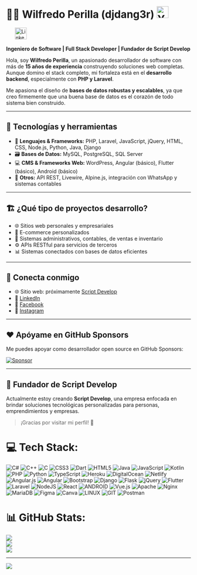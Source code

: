 # 👨‍💻 Wilfredo Perilla (djdang3r) <a href="https://www.youtube.com/@scriptdevelop"><img width="32px" alt="Youtube" title="Youtube" src="https://i.imgur.com/qiXu7b2.png"/></a>
  &#8287;&#8287;&#8287;&#8287;&#8287; <a href="https://www.linkedin.com/in/ing-wilfredo-perilla-carrillo/"><img width="32px" alt="LinkedIn" title="LinkedIn" src="https://i.imgur.com/yRpa1dQ.png"/></a>
  &#8287;&#8287;&#8287;&#8287;&#8287;

**Ingeniero de Software | Full Stack Developer | Fundador de Script Develop**

Hola, soy **Wilfredo Perilla**, un apasionado desarrollador de software con más de **15 años de experiencia** construyendo soluciones web completas. Aunque domino el stack completo, mi fortaleza está en el **desarrollo backend**, especialmente con **PHP y Laravel**.

Me apasiona el diseño de **bases de datos robustas y escalables**, ya que creo firmemente que una buena base de datos es el corazón de todo sistema bien construido.

---

## 🧠 Tecnologías y herramientas

- 🔧 **Lenguajes & Frameworks:** PHP, Laravel, JavaScript, jQuery, HTML, CSS, Node.js, Python, Java, Django
- 🗃️ **Bases de Datos:** MySQL, PostgreSQL, SQL Server
- 💻 **CMS & Frameworks Web:** WordPress, Angular (básico), Flutter (básico), Android (básico)
- 🔌 **Otros:** API REST, Livewire, Alpine.js, integración con WhatsApp y sistemas contables

---

## 🏗️ ¿Qué tipo de proyectos desarrollo?

- 🌐 Sitios web personales y empresariales
- 🛒 E-commerce personalizados
- 🧾 Sistemas administrativos, contables, de ventas e inventario
- ⚙️ APIs RESTful para servicios de terceros
- 📊 Sistemas conectados con bases de datos eficientes

---

## 📡 Conecta conmigo

- 🌐 Sitio web: próximamente [Script Develop](https://scriptdevelop.com)
- 💼 [LinkedIn](https://www.linkedin.com/in/ing-wilfredo-perilla-carrillo/)
- 📘 [Facebook](https://www.facebook.com/profile.php?id=100063511034487)
- 📸 [Instagram](https://www.instagram.com/script.develop/)

---

## ❤️ Apóyame en GitHub Sponsors

Me puedes apoyar como desarrollador open source en GitHub Sponsors:

[![Sponsor](https://img.shields.io/badge/Sponsor%20me-GitHub-blue?logo=github)](https://github.com/sponsors/djdang3r)

---

## 🏢 Fundador de Script Develop

Actualmente estoy creando **Script Develop**, una empresa enfocada en brindar soluciones tecnológicas personalizadas para personas, emprendimientos y empresas.

> ¡Gracias por visitar mi perfil! 🚀

# 💻 Tech Stack:
![C#](https://img.shields.io/badge/c%23-%23239120.svg?style=flat&logo=c-sharp&logoColor=white) ![C++](https://img.shields.io/badge/c++-%2300599C.svg?style=flat&logo=c%2B%2B&logoColor=white) ![C](https://img.shields.io/badge/c-%2300599C.svg?style=flat&logo=c&logoColor=white) ![CSS3](https://img.shields.io/badge/css3-%231572B6.svg?style=flat&logo=css3&logoColor=white) ![Dart](https://img.shields.io/badge/dart-%230175C2.svg?style=flat&logo=dart&logoColor=white) ![HTML5](https://img.shields.io/badge/html5-%23E34F26.svg?style=flat&logo=html5&logoColor=white) ![Java](https://img.shields.io/badge/java-%23ED8B00.svg?style=flat&logo=java&logoColor=white) ![JavaScript](https://img.shields.io/badge/javascript-%23323330.svg?style=flat&logo=javascript&logoColor=%23F7DF1E) ![Kotlin](https://img.shields.io/badge/kotlin-%230095D5.svg?style=flat&logo=kotlin&logoColor=white) ![PHP](https://img.shields.io/badge/php-%23777BB4.svg?style=flat&logo=php&logoColor=white) ![Python](https://img.shields.io/badge/python-3670A0?style=flat&logo=python&logoColor=ffdd54) ![TypeScript](https://img.shields.io/badge/typescript-%23007ACC.svg?style=flat&logo=typescript&logoColor=white) ![Heroku](https://img.shields.io/badge/heroku-%23430098.svg?style=flat&logo=heroku&logoColor=white) ![DigitalOcean](https://img.shields.io/badge/DigitalOcean-%230167ff.svg?style=flat&logo=digitalOcean&logoColor=white) ![Netlify](https://img.shields.io/badge/netlify-%23000000.svg?style=flat&logo=netlify&logoColor=#00C7B7) ![Angular.js](https://img.shields.io/badge/angular.js-%23E23237.svg?style=flat&logo=angularjs&logoColor=white) ![Angular](https://img.shields.io/badge/angular-%23DD0031.svg?style=flat&logo=angular&logoColor=white) ![Bootstrap](https://img.shields.io/badge/bootstrap-%23563D7C.svg?style=flat&logo=bootstrap&logoColor=white) ![Django](https://img.shields.io/badge/django-%23092E20.svg?style=flat&logo=django&logoColor=white) ![Flask](https://img.shields.io/badge/flask-%23000.svg?style=flat&logo=flask&logoColor=white) ![jQuery](https://img.shields.io/badge/jquery-%230769AD.svg?style=flat&logo=jquery&logoColor=white) ![Flutter](https://img.shields.io/badge/Flutter-%2302569B.svg?style=flat&logo=Flutter&logoColor=white) ![Laravel](https://img.shields.io/badge/laravel-%23FF2D20.svg?style=flat&logo=laravel&logoColor=white) ![NodeJS](https://img.shields.io/badge/node.js-6DA55F?style=flat&logo=node.js&logoColor=white) ![React](https://img.shields.io/badge/react-%2320232a.svg?style=flat&logo=react&logoColor=%2361DAFB) ![ANDROID](https://img.shields.io/badge/android-%2320232a.svg?style=flat&logo=android&logoColor=%a4c639) ![Vue.js](https://img.shields.io/badge/vuejs-%2335495e.svg?style=flat&logo=vuedotjs&logoColor=%234FC08D) ![Apache](https://img.shields.io/badge/apache-%23D42029.svg?style=flat&logo=apache&logoColor=white) ![Nginx](https://img.shields.io/badge/nginx-%23009639.svg?style=flat&logo=nginx&logoColor=white) ![MariaDB](https://img.shields.io/badge/MariaDB-003545?style=flat&logo=mariadb&logoColor=white) 	![Figma](https://img.shields.io/badge/figma-%23F24E1E.svg?style=flat&logo=figma&logoColor=white) ![Canva](https://img.shields.io/badge/Canva-%2300C4CC.svg?style=flat&logo=Canva&logoColor=white) ![LINUX](https://img.shields.io/badge/Linux-FCC624?style=flat&logo=linux&logoColor=black) ![GIT](https://img.shields.io/badge/Git-fc6d26?style=flat&logo=git&logoColor=white) ![Postman](https://img.shields.io/badge/Postman-FF6C37?style=flat&logo=postman&logoColor=white)
# 📊 GitHub Stats:
![](https://github-readme-stats.vercel.app/api?username=djdang3r&theme=dark&hide_border=false&include_all_commits=false&count_private=false)<br/>
![](https://github-readme-streak-stats.herokuapp.com/?user=djdang3r&theme=dark&hide_border=false)<br/>
![](https://github-readme-stats.vercel.app/api/top-langs/?username=djdang3r&theme=dark&hide_border=false&include_all_commits=false&count_private=false&layout=compact)

---
[![](https://visitcount.itsvg.in/api?id=djdang3r&icon=0&color=0)](https://visitcount.itsvg.in)

<!--
**djdang3r/djdang3r** is a ✨ _special_ ✨ repository because its `README.md` (this file) appears on your GitHub profile.

Here are some ideas to get you started:

- 🔭 I’m currently working on ...
- 🌱 I’m currently learning ...
- 👯 I’m looking to collaborate on ...
- 🤔 I’m looking for help with ...
- 💬 Ask me about ...
- 📫 How to reach me: ...
- 😄 Pronouns: ...
- ⚡ Fun fact: ...
-->
